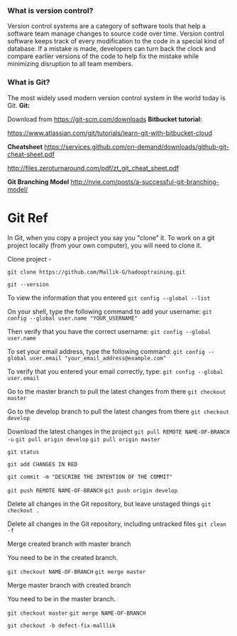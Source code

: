 ### What is version control?

Version control systems are a category of software tools that help a software team manage changes to source code over time. Version control software keeps track of every modification to the code in a special kind of database. If a mistake is made, developers can turn back the clock and compare earlier versions of the code to help fix the mistake while minimizing disruption to all team members.

### What is Git? 

The most widely used modern version control system in the world today is Git.
**Git:** 

Download from https://git-scm.com/downloads
**Bitbucket tutorial:**

https://www.atlassian.com/git/tutorials/learn-git-with-bitbucket-cloud

**Cheatsheet**
https://services.github.com/on-demand/downloads/github-git-cheat-sheet.pdf

http://files.zeroturnaround.com/pdf/zt_git_cheat_sheet.pdf

**Git Branching Model**
http://nvie.com/posts/a-successful-git-branching-model/

Git Ref
====

In Git, when you copy a project you say you "clone" it. To work on a git project locally (from your own computer), you will need to clone it. 

Clone project - 

```shell
git clone https://github.com/Mallik-G/hadooptraining.git

git --version
```

To view the information that you entered
`git config --global --list`

On your shell, type the following command to add your username:
`git config --global user.name "YOUR_USERNAME"`

Then verify that you have the correct username:
`git config --global user.name`

To set your email address, type the following command:
`git config --global user.email "your_email_address@example.com"`

To verify that you entered your email correctly, type:
`git config --global user.email`

Go to the master branch to pull the latest changes from there
`git checkout master`

Go to the develop branch to pull the latest changes from there
`git checkout develop`

Download the latest changes in the project
`git pull REMOTE NAME-OF-BRANCH -u`
`git pull origin develop`
`git pull origin master`

`git status`

`git add CHANGES IN RED`

`git commit -m "DESCRIBE THE INTENTION OF THE COMMIT"`

`git push REMOTE NAME-OF-BRANCH`
`git push origin develop`

Delete all changes in the Git repository, but leave unstaged things
`git checkout .`

Delete all changes in the Git repository, including untracked files
`git clean -f`

Merge created branch with master branch

You need to be in the created branch.

`git checkout NAME-OF-BRANCH`
`git merge master`

Merge master branch with created branch

You need to be in the master branch.

`git checkout master`
`git merge NAME-OF-BRANCH`

`git checkout -b defect-fix-malllik`


